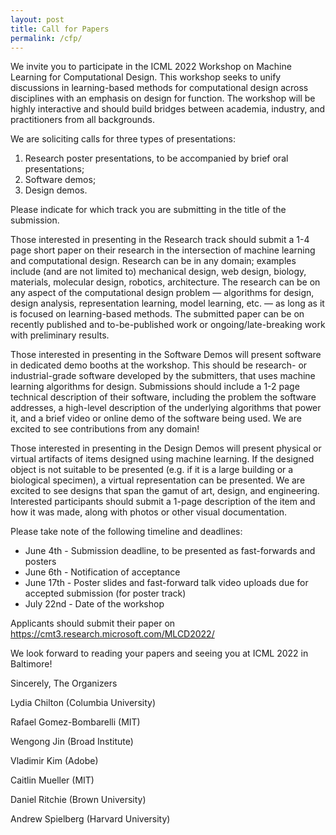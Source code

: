 ```yaml
---
layout: post
title: Call for Papers
permalink: /cfp/
---
```



We invite you to participate in the ICML 2022 Workshop on Machine Learning for Computational Design. This workshop seeks to unify discussions in learning-based methods for computational design across disciplines with an emphasis on design for function.  The workshop will be highly interactive and should build bridges between academia, industry, and practitioners from all backgrounds.  

We are soliciting calls for three types of presentations: 
1. Research poster presentations, to be accompanied by brief oral presentations; 
2. Software demos; 
3. Design demos.  

Please indicate for which track you are submitting in the title of the submission.

Those interested in presenting in the Research track should submit a 1-4 page short paper on their research in the intersection of machine learning and computational design.  Research can be in any domain; examples include (and are not limited to) mechanical design, web design, biology, materials, molecular design, robotics, architecture.  The research can be on any aspect of the computational design problem — algorithms for design, design analysis, representation learning, model learning, etc. — as long as it is focused on learning-based methods.  The submitted paper can be on recently published and to-be-published work or ongoing/late-breaking work with preliminary results.

Those interested in presenting in the Software Demos will present software in dedicated demo booths at the workshop.  This should be research- or industrial-grade software developed by the submitters, that uses machine learning algorithms for design.  Submissions should include a 1-2 page technical description of their software, including the problem the software addresses, a high-level description of the underlying algorithms that power it, and a brief video or online demo of the software being used.  We are excited to see contributions from any domain!

Those interested in presenting in the Design Demos will present physical or virtual artifacts of items designed using machine learning.  If the designed object is not suitable to be presented (e.g. if it is a large building or a biological specimen), a virtual representation can be presented.  We are excited to see designs that span the gamut of art, design, and engineering.  Interested participants should submit a 1-page description of the item and how it was made, along with photos or other visual documentation.

Please take note of the following timeline and deadlines:
* June 4th - Submission deadline, to be presented as fast-forwards and posters
* June 6th - Notification of acceptance
* June 17th - Poster slides and fast-forward talk video uploads due for accepted submission (for poster track)
* July 22nd - Date of the workshop

Applicants should submit their paper on https://cmt3.research.microsoft.com/MLCD2022/

We look forward to reading your papers and seeing you at ICML 2022 in Baltimore!

Sincerely, The Organizers

Lydia Chilton (Columbia University)

Rafael Gomez-Bombarelli (MIT)

Wengong Jin (Broad Institute)

Vladimir Kim (Adobe)

Caitlin Mueller (MIT)

Daniel Ritchie (Brown University)

Andrew Spielberg (Harvard University)
